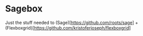 # Sagebox
Just the stuff needed to (Sage)[https://github.com/roots/sage] + (Flexboxgrid)[https://github.com/kristoferjoseph/flexboxgrid]
